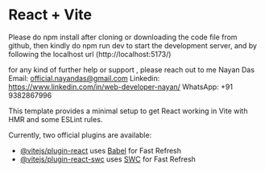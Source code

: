 
# React + Vite 

Please do npm install after cloning or downloading the code file from github, then kindly do npm run dev to start the development server, and by following the localhost url (http://localhost:5173/)

for any kind of further help or support , please reach out to me 
Nayan Das
Email: official.nayandas@gmail.com
Linkedin: https://www.linkedin.com/in/web-developer-nayan/
WhatsApp: +91 9382867996

This template provides a minimal setup to get React working in Vite with HMR and some ESLint rules.

Currently, two official plugins are available:

- [@vitejs/plugin-react](https://github.com/vitejs/vite-plugin-react/blob/main/packages/plugin-react/README.md) uses [Babel](https://babeljs.io/) for Fast Refresh
- [@vitejs/plugin-react-swc](https://github.com/vitejs/vite-plugin-react-swc) uses [SWC](https://swc.rs/) for Fast Refresh
